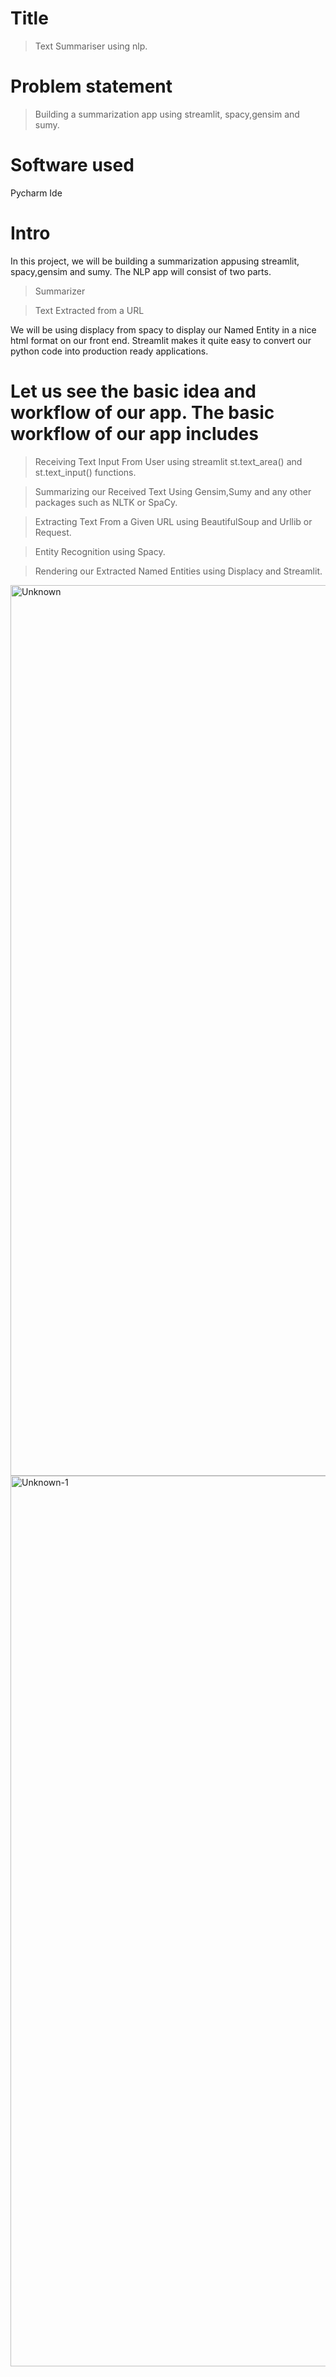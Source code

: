

# Title
>Text Summariser using nlp.

# Problem statement
>Building a summarization app  using streamlit, spacy,gensim and sumy. 

# Software used
Pycharm Ide

# Intro
In this project, we will be building a summarization appusing streamlit, spacy,gensim and sumy. The NLP app will consist of two parts.

 >Summarizer
 
 >Text Extracted from a URL
 
We will be using displacy from spacy to display our Named Entity in a nice html format on our front end.
Streamlit makes it quite easy to convert our python code into production ready applications. 

# Let us see the basic idea and workflow of our app. The basic workflow of our app includes

>Receiving Text Input From User using streamlit st.text_area() and st.text_input() functions.

>Summarizing our Received Text Using Gensim,Sumy and any other packages such as NLTK or SpaCy.

>Extracting Text From a Given URL using BeautifulSoup and Urllib or Request.

>Entity Recognition using Spacy.

>Rendering our Extracted Named Entities using Displacy and Streamlit.

<img width="1425" alt="Unknown" src="https://user-images.githubusercontent.com/85751639/210251212-9eeb92a9-e4dc-4de0-a276-01a989a3624a.png">

<img width="1425" alt="Unknown-1" src="https://user-images.githubusercontent.com/85751639/210251226-3426d0a4-9165-48b4-b320-e444642d1aa2.png">
